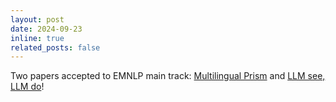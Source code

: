 ```yaml
---
layout: post
date: 2024-09-23
inline: true
related_posts: false
---
```


Two papers accepted to EMNLP main track: [Multilingual Prism](https://arxiv.org/abs/2406.18682) and [LLM see, LLM do](https://arxiv.org/abs/2407.01490)!